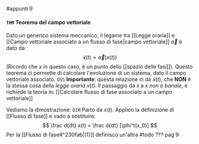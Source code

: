 #appunti 9
#### `THM` Teorema del campo vettoriale
Dato un generico sistema meccanico, il legame tra [[Legge oraria]] e [[Campo vettoriale associato a un flusso di fase|campo vettoriale]] $\vec a$ è dato da:
$$
\dot x(t) = \vec a(x(t))
$$
(Ricordo che $x$ in questo caso, è un punto dello [[spazio delle fasi]]).
Questo teorema ci permette di calcolare l'evoluzione di un sistema, dato il campo vettoriale associato.
`OSS` __Importante__: questa relazione ci da $\dot x(t)$, che __NON__ è la stessa cosa della _legge oraria_ $x(t)$. Il passaggio da $\dot x$ a $x$ _non è banale_, e richiede la teoria in: [[Calcolare flusso di fase associato a un campo vettoriale]]

Vediamo la dimostrazione:
`DIM`
Parto da $\dot x(t)$. Applico la definizione di [[Flusso di fase]] e vado a sostituire:
$$
\frac d{dt} x(t) = \frac d{dt} [\phi^t(x_0)]
$$
Per la [[Flusso di fase#^230fab|(1)]] definisco un'altra 
#todo ??? pag 9
